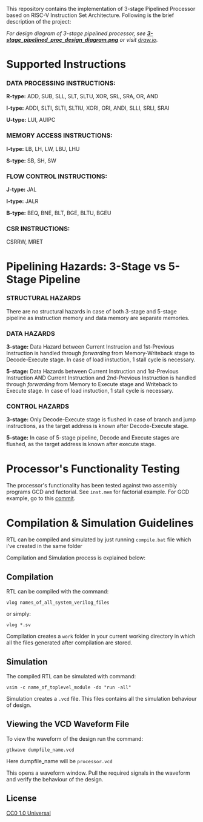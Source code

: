 This repository contains the implementation of 3-stage Pipelined Processor based on RISC-V Instruction Set Architecture. Following is the brief description of the project:

*For design diagram of 3-stage pipelined processor, see **[3-stage_pipelined_proc_design_diagram.png](https://github.com/ttqureshi/3-stage-pipelined-32-bit-Processor-RISC-V-ISA-/blob/main/3-stage_pipelined_proc_design_diagram.png "3-stage_pipelined_proc_design_diagram.png")**
or visit [draw.io](https://app.diagrams.net/#G1Q6_c2Uw8DhKzlROVleCqcefcnQ91zmgN "Design diagram").*

# Supported Instructions

### **DATA PROCESSING INSTRUCTIONS:**

**R-type:** ADD, SUB, SLL, SLT, SLTU, XOR, SRL, SRA, OR, AND

**I-type:** ADDI, SLTI, SLTI, SLTIU, XORI, ORI, ANDI, SLLI, SRLI, SRAI

**U-type:** LUI, AUIPC

### MEMORY ACCESS INSTRUCTIONS:

**I-type:** LB, LH, LW, LBU, LHU

**S-type:** SB, SH, SW

### FLOW CONTROL INSTRUCTIONS:

**J-type:** JAL

**I-type:** JALR

**B-type:** BEQ, BNE, BLT, BGE, BLTU, BGEU

### CSR INSTRUCTIONS:

CSRRW, MRET

# Pipelining Hazards: 3-Stage vs 5-Stage Pipeline

### STRUCTURAL HAZARDS

There are no structural hazards in case of both 3-stage and 5-stage pipeline as instruction memory and data memory are separate memories.

### DATA HAZARDS

**3-stage:** Data Hazard between Current Instrucion and 1st-Previous Instruction is handled through *forwarding* from Memory-Writeback stage to Decode-Execute stage. In case of load instuction, 1 stall cycle is necessary.

**5-stage:** Data Hazards between Current Instruction and 1st-Previous Instruction AND Current Instruction and 2nd-Previous Instruction is handled through *forwarding* from Memory to Execute stage and Writeback to Execute stage. In case of load instuction, 1 stall cycle is necessary.

### CONTROL HAZARDS

**3-stage:** Only Decode-Execute stage is flushed In case of branch and jump instructions, as the target address is known after Decode-Execute stage.

**5-stage:** In case of 5-stage pipeline, Decode and Execute stages are flushed, as the target address is known after execute stage.

# Processor's Functionality Testing

The processor's functionality has been tested against two assembly programs GCD and factorial. See ``inst.mem`` for factorial example. For GCD example, go to this [commit](https://github.com/ttqureshi/3-stage-pipelined-32-bit-Processor-RISC-V-ISA-/tree/2e5b24f53889ed2949087df10a61bd21843f21f1 "see GCD example at this commit").

# Compilation & Simulation Guidelines

RTL can be compiled and simulated by just running ``compile.bat`` file which i've created in the same folder

Compilation and Simulation process is explained below:

## Compilation

RTL can be compiled with the command:

```
vlog names_of_all_system_verilog_files
```

or simply:

```
vlog *.sv 
```

Compilation creates a ``work`` folder in your current working directory in which all the files generated after compilation are stored.

## Simulation

The compiled RTL can be simulated with command:

```
vsim -c name_of_toplevel_module -do "run -all"
```

Simulation creates a ``.vcd`` file. This files contains all the simulation behaviour of design.

## Viewing the VCD Waveform File

To view the waveform of the design run the command:

```
gtkwave dumpfile_name.vcd
```

Here dumpfile_name will be ``processor.vcd``

This opens a waveform window. Pull the required signals in the waveform and verify the behaviour of the design.

## License

[CC0 1.0 Universal](LICENSE)
